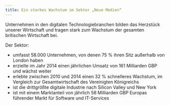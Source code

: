 ```yaml
---
title: Ein starkes Wachstum im Sektor „Neue Medien“
---
```


Unternehmen in den digitalen Technologiebranchen bilden das Herzstück unserer Wirtschaft und tragen stark zum Wachstum der gesamten britischen Wirtschaft bei.

Der Sektor:

-	umfasst 58.000 Unternehmen, von denen 75 % ihren Sitz außerhalb von London haben
-	erzielte im Jahr 2014 einen jährlichen Umsatz von 161 Milliarden GBP und wächst weiter
-	erlebte zwischen 2010 und 2014 einen 32 % schnelleres Wachstum, im Vergleich zur Gesamtwirtschaft des Vereinigten Königreichs
-	ist die drittgrößte digitale Industrie nach Silicon Valley und New York
-	ist mit einem Marktanteil von jährlich 58 Milliarden GBP Europas führender Markt für Software und IT-Services

